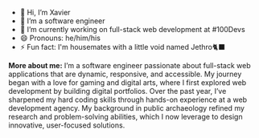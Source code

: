 - 👋 Hi, I’m Xavier
- 🔧 I’m a software engineer
- 🌱 I’m currently working on full-stack web development at #100Devs
- 😄 Pronouns: he/him/his
- ⚡ Fun fact: I'm housemates with a little void named Jethro🐈‍⬛

<!---
xnealcarson/xnealcarson is a ✨ special ✨ repository because its `README.md` (this file) appears on your GitHub profile.
You can click the Preview link to take a look at your changes.
--->
**More about me:** I’m a software engineer passionate about full-stack web applications that are dynamic, responsive, and accessible. My journey began with a love for gaming and digital arts, where I first explored web development by building digital portfolios. Over the past year, I’ve sharpened my hard coding skills through hands-on experience at a web development agency. My background in public archaeology refined my research and problem-solving abilities, which I now leverage to design innovative, user-focused solutions.
